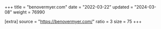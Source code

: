 +++
title = "benovermyer.com"
date = "2022-03-22"
updated = "2024-03-08"
weight = 76990

[extra]
source = "https://benovermyer.com/"
ratio = 3
size = 75
+++
